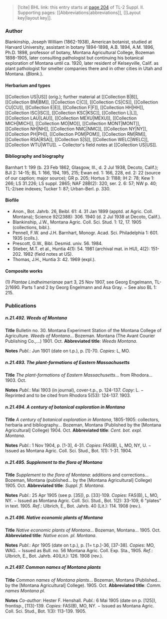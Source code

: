 > [!cite] BHL link: this entry starts at [page 204](https://www.biodiversitylibrary.org/item/103859#page/214/mode/1up) of TL-2 Suppl. II.
> Supporting pages: [[Abbreviations|abbreviations]], [[Layout key|layout key]].

### Author

Blankinship, Joseph William (1862-1938), American botanist, studied at Harvard University, assistant in botany 1894-1898, A.B. 1894, A.M. 1896, Ph.D. 1898, professor of botany, Montana Agricultural College, Bozeman 1898-1905, later consulting pathologist but continuing his botanical exploration of Montana until ca. 1920, later resident of Kelseyville, Calif. as plant pathologist for smelter companies there and in other cities in Utah and Montana. (*Blank.*).

#### Herbarium and types

[[Collection US|US]] (orig.); further material at [[Collection B|B]], [[Collection BM|BM]], [[Collection C|C]], [[Collection CS|CS]], [[Collection CU|CU]], [[Collection E|E]], [[Collection F|F]], [[Collection HH|HH]], [[Collection ISC|ISC]], [[Collection KSC|KSC]], [[Collection L|L]], [[Collection LAU|LAU]], [[Collection MEXU|MEXU]], [[Collection MICH|MICH]], [[Collection MO|MO]], [[Collection MONT|MONT]], [[Collection NH|NH]], [[Collection NMC|NMC]], [[Collection NY|NY]], [[Collection PH|PH]], [[Collection POM|POM]], [[Collection RM|RM]], [[Collection RSA|RSA]], [[Collection S|S]], [[Collection WELC|WELC]], [[Collection WTU|WTU]]. − Collector's field notes at [[Collection US|US]].

#### Bibliography and biography

Barnhart 1: 199 (b. 23 Feb 1862, Glasgow, Ill., d. 2 Jul 1938, Decoto, Calif.); BJI 2: 14-15; BL 1: 166, 194, 195, 215; Ewan ed. 1: 166, 228, ed. 2: 22 (source of our caption; major source); GR p. 205; Hortus 3: 1188; IH 2: 78; Kew 1: 266; LS 31.226; LS suppl. 2865; NAF 28B(2): 320, ser. 2. 6: 57; NW p. 40; TL-2/see indexes; Tucker 1: 87; Urban-Berl. p. 330.

#### Biofile

- Anon., Bot. Jahrb. 26, Beibl. 61: 4. 31 Jan 1899 (apptd. at Agric. Coll. Montana); Science 92(2388): 306. 1940 (d. 2 Jul 1938 at Decoto, Calif.).
- Blankinship, J.W., Montana Agric. Coll. Sci. Stud. 1: 12, 17. 1905 (collections, bibl.).
- Pennell, F.W. and J.H. Barnhart, Monogr. Acad. Sci. Philadelphia 1: 601. 1935 (colls.).
- Prescott, G.W., Bibl. Desmid. univ. 56. 1984.
- Stieber, M.T. et al., Huntia 4(1): 54. 1981 (archival mat. in HU), 4(2): 151-202. 1982 (field notes at US).
- Thomas, J.H., Huntia 3: 42. 1969 (expl.).

#### Composite works

(1) *Plantae Lindheimerianae* part 3, 25 Nov 1907, see Georg Engelmann, TL-2/1690. Parts 1 and 2 by Georg Engelmann and Asa Gray. − See also BL 1: 215.

### Publications

##### n.21.492. Weeds of Montana

**Title**
Bulletin no. 30. Montana Experiment Station of the Montana College of Agriculture. *Weeds of Montana*... Bozeman. Montana (The Avant Courier Publishing Co.,...) 1901. Oct.
**Abbreviated title**: *Weeds Montana*.

**Notes**
*Publ*.: Jun 1901 (date on t.p.), p. \[1\]-70. *Copies*: L, MO.

##### n.21.493. The plant-formations of Eastern Massachusetts

**Title**
*The plant-formations of Eastern Massachusetts*... from Rhodora... 1903. Oct.

**Notes**
*Publ*.: Mai 1903 (in journal), cover-t.p., p. 124-137. *Copy*: L. − Reprinted and to be cited from Rhodora 5(53): 124-137. 1903.

##### n.21.494. A century of botanical exploration in Montana

**Title**
*A century of botanical exploration in Montana*, 1805-1905: collectors, herbaria and bibliography... Bozeman, Montana (Published by the \[Montana Agricultural\] College) 1904. Oct.
**Abbreviated title**: *Cent. bot. expl. Montana*.

**Notes**
*Publ*.: 1 Nov 1904, p. \[1-3\], 4-31. *Copies*: FAS(B), L, MO, NY, U. − Issued as Montana Agric. Coll. Sci. Stud., Bot. 1(1): 1-31. 1904.

##### n.21.495. Supplement to the flora of Montana

**Title**
*Supplement to the flora of Montana*: additions and corrections... Bozeman, Montana (published... by the \[Montana Agricultural\] College) 1905. Oct.
**Abbreviated title**: *Suppl. fl. Montana*.

**Notes**
*Publ*.: 25 Apr 1905 (see p. \[35\]), p. \[33\]-109. *Copies*: FAS(B), L, MO, NY. − Issued as Montana Agric. Coll. Sci. Stud., Bot. 1(2): 33-109, 6 "plates" in text. 1905.
*Ref*.: Ulbrich, E., Bot. Jahrb. 40 (Lit.): 114. 1908 (rev.).

##### n.21.496. Native economic plants of Montana

**Title**
*Native economic plants of Montana*... Bozeman, Montana... 1905. Oct.
**Abbreviated title**: *Native econ. pl. Montana*.

**Notes**
*Publ*.: Apr 1905 (date on t.p.), p. \[1= t.p.\]-36, \[37-38\]. *Copies*: MO, WAG. − Issued as Bull. no. 56 Montana Agric. Coll. Exp. Sta., 1905.
*Ref*.: Ulbrich, E., Bot. Jahrb. 40(Lit.): 126. 1908 (rev.).

##### n.21.497. Common names of Montana plants

**Title**
*Common names of Montana plants*... Bozeman, Montana (Published... by the \[Montana Agricultural\] College). 1905. Oct.
**Abbreviated title**: *Comm. names Montana pl.*

**Notes**
*Co-author*: Hester F. Henshall.
*Publ*.: 6 Mai 1905 (date on p. \[125\]), frontisp., \[113\]-139. *Copies*: FAS(B), MO, NY. − Issued as Montana Agric. Coll. Sci. Stud., Bot. 1(3): 113-139. 1905.


